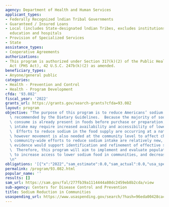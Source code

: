 ```yaml
---
agency: Department of Health and Human Services
applicant_types:
- Federally Recognized lndian Tribal Governments
- Guaranteed / Insured Loans
- Local (includes State-designated lndian Tribes, excludes institutions of higher
  education and hospitals
- Provision of Specialized Services
- State
assistance_types:
- Cooperative Agreements
authorizations:
- This program is authorized under Section 317(k)(2) of the Public Health Services
  Act (PHS Act), 42 U.S.C. 247b(k)(2) as amended.
beneficiary_types:
- Anyone/general public
categories:
- Health - Prevention and Control
- Health - Program Development
cfda: '93.082'
fiscal_year: '2022'
grants_url: https://grants.gov/search-grants?cfda=93.082
layout: program
objective: "The purpose of this program is to reduce Americans’ sodium intake to limits\
  \ recommended by the Dietary Guidelines.  Because the majority of sodium that people\
  \ consume is already present in foods before purchase or preparation, reducing sodium\
  \ intake may require increased availability and accessibility of lower sodium items.\
  \  Efforts to reduce sodium in the food supply are occurring at a national level;\
  \ however movement is also needed at the community level to affect change.  Because\
  \ community-wide efforts to reduce sodium intake are relatively new, more practice-based\
  \ evidence would support identification and refinement of effective strategies.\
  \  Therefore, this program will aim to implement and evaluate population-based strategies\
  \ to increase access to lower sodium food in communities, and decrease sodium intake.\r\
  \n"
obligations: '[{"x":"2022","sam_estimate":0.0,"sam_actual":0.0,"usa_spending_actual":-201488.88},{"x":"2023","sam_estimate":0.0,"sam_actual":0.0,"usa_spending_actual":-93002.29000000001},{"x":"2024","sam_estimate":0.0,"sam_actual":0.0,"usa_spending_actual":0.0}]'
permalink: /program/93.082.html
popular_name: ''
results: []
sam_url: https://sam.gov/fal/277fb39a1114444a80dc2459eb8b2cda/view
sub-agency: Centers for Disease Control and Prevention
title: Sodium Reduction in Communities
usaspending_url: https://www.usaspending.gov/search/?hash=96eda00428cac92d6b6589000b8dac77
---
```

